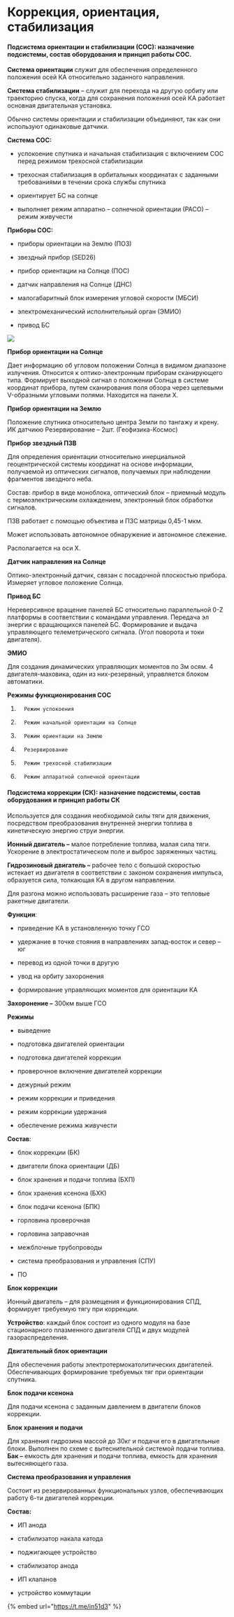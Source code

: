 # Коррекция, ориентация, стабилизация

#### Подсистема ориентации и стабилизации \(СОС\): назначение подсистемы, состав оборудования и принцип работы СОС. <a id="&#x41F;&#x43E;&#x434;&#x441;&#x438;&#x441;&#x442;&#x435;&#x43C;&#x430;-&#x43E;&#x440;&#x438;&#x435;&#x43D;&#x442;&#x430;&#x446;&#x438;&#x438;-&#x438;-&#x441;&#x442;&#x430;&#x431;&#x438;&#x43B;&#x438;&#x437;&#x430;&#x446;&#x438;&#x438;-(&#x421;&#x41E;&#x421;):-&#x43D;&#x430;&#x437;&#x43D;&#x430;&#x447;&#x435;&#x43D;&#x438;&#x435;-&#x43F;&#x43E;&#x434;&#x441;&#x438;&#x441;&#x442;&#x435;&#x43C;&#x44B;,-&#x441;&#x43E;&#x441;&#x442;&#x430;&#x432;-&#x43E;&#x431;&#x43E;&#x440;&#x443;&#x434;&#x43E;&#x432;&#x430;&#x43D;&#x438;&#x44F;-&#x438;-&#x43F;&#x440;&#x438;&#x43D;&#x446;&#x438;&#x43F;-&#x440;&#x430;&#x431;&#x43E;&#x442;&#x44B;-&#x421;&#x41E;&#x421;."></a>

**Система ориентации** служит для обеспечения определенного положения осей КА относительно заданного направления.

**Система стабилизации** – служит для перехода на другую орбиту или траекторию спуска, когда для сохранения положения осей КА работает основная двигательная установка.

Обычно системы ориентации и стабилизации объединяют, так как они используют одинаковые датчики.

**Система СОС:**

- успокоение спутника и начальная стабилизация с включением СОС перед режимом трехосной стабилизации

- трехосная стабилизация в орбитальных координатах с заданными требованиями в течении срока службы спутника

- ориентирует БС на солнце

- выполняет режим аппаратно – солнечной ориентации \(РАСО\) – режим живучести

**Приборы СОС:**

- приборы ориентации на Землю \(ПОЗ\)

- звездный прибор \(SED26\)

- прибор ориентации на Солнце \(ПОС\)

- датчик направления на Солнце \(ДНС\)

- малогабаритный блок измерения угловой скорости \(МБСИ\)

- электромеханический исполнительный орган \(ЭМИО\)

- привод БС

![](https://telegra.ph/file/3b15c4ae72620dabbc345.png)

**Прибор ориентации на Солнце**

Дает информацию об угловом положении Солнца в видимом диапазоне излучения. Относится к оптико-электронным приборам сканирующего типа. Формирует выходной сигнал о положении Солнца в системе координат прибора, путем сканирования поля обзора через щелевыми V-образными угловыми полями. Находится на панели Х.

**Прибор ориентации на Землю**

Положение спутника относительно центра Земли по тангажу и крену. ИК датчикю Резервирование – 2шт. \(Геофизика-Космос\)

**Прибор звездный ПЗВ**

Для определения ориентации относительно инерциальной геоцентрической системы координат на основе информации, получаемой из оптических сигналов, получаемых при наблюдении фрагментов звездного неба.

Состав: прибор в виде моноблока, оптический блок – приемный модуль с термоэлектрическим охлаждением, электронный блок обработки сигналов.

ПЗВ работает с помощью объектива и ПЗС матрицы 0,45-1 мкм.

Может использовать автономное обнаружение и автономное слежение.

Располагается на оси Х.

**Датчик направления на Солнце**

Оптико-электронный датчик, связан с посадочной плоскостью прибора. Измеряет угловое положение Солнца.

**Привод БС**

Нереверсивное вращение панелей БС относительно параллельной 0-Z платформы в соответствии с командами управления. Передача эл энергии с вращающихся панелей БС. Формирование и выдача управляющего телеметрического сигнала. \(Угол поворота и токи двигателя\).

**ЭМИО**

Для создания динамических управляющих моментов по 3м осям. 4 двигателя-маховика, один из них-резервный, управляется блоком автоматики.

**Режимы функционирования СОС**

1.       Режим успокоения

2.       Режим начальной ориентации на Солнце

3.       Режим ориентации на Землю

4.       Резервирование

5.       Режим трехосной стабилизации

6.       Режим аппаратной солнечной ориентации

#### Подсистема коррекции \(СК\): назначение подсистемы, состав оборудования и принцип работы СК <a id="&#x41F;&#x43E;&#x434;&#x441;&#x438;&#x441;&#x442;&#x435;&#x43C;&#x430;-&#x43A;&#x43E;&#x440;&#x440;&#x435;&#x43A;&#x446;&#x438;&#x438;-(&#x421;&#x41A;):-&#x43D;&#x430;&#x437;&#x43D;&#x430;&#x447;&#x435;&#x43D;&#x438;&#x435;-&#x43F;&#x43E;&#x434;&#x441;&#x438;&#x441;&#x442;&#x435;&#x43C;&#x44B;,-&#x441;&#x43E;&#x441;&#x442;&#x430;&#x432;-&#x43E;&#x431;&#x43E;&#x440;&#x443;&#x434;&#x43E;&#x432;&#x430;&#x43D;&#x438;&#x44F;-&#x438;-&#x43F;&#x440;&#x438;&#x43D;&#x446;&#x438;&#x43F;-&#x440;&#x430;&#x431;&#x43E;&#x442;&#x44B;-&#x421;&#x41A;"></a>

Используется для создания необходимой силы тяги для движения, посредством преобразования внутренней энергии топлива в кинетическую энергию струи энергии.

**Ионный двигатель –** малое потребление топлива, малая сила тяги. Ускорение в электростатическом поле и выброс заряженных частиц.

**Гидрозиновый двигатель –** рабочее тело с большой скоростью истекает из двигателя в соответствии с законом сохранения импульса, образуется сила, толкающая КА в другом направлении.

Для разгона можно использовать расширение газа – это тепловые ракетные двигатели.

**Функции**:

- приведение КА в установленную точку ГСО

- удержание в точке стояния в направлениях запад-восток и север – юг

- перевод из одной точки в другую

- увод на орбиту захоронения

- формирование управляющих моментов для ориентации КА

**Захоронение –** 300км выше ГСО

**Режимы**

- выведение

- подготовка двигателей ориентации

- подготовка двигателей коррекции

- проверочное включение двигателей коррекции

- дежурный режим

- режим коррекции и приведения

- режим коррекции удержания

- обеспечение режима живучести

**Состав**:

- блок коррекции \(БК\)

- двигатели блока ориентации \(ДБ\)

- блок хранения и подачи топлива \(БХП\)

- блок хранения ксенона \(БХК\)

- блок подачи ксенона \(БПК\)

- горловина проверочная

- горловина заправочная

- межблочные трубопроводы

- система преобразования и управления \(СПУ\)

- ПО

**Блок коррекции**

Ионный двигатель – для размещения и функционирования СПД, формирует требуемую тягу при коррекции.

**Устройство**: каждый блок состоит из одного модуля на базе стационарного плазменного двигателя СПД и двух модулей газораспределения.

**Двигательный блок ориентации**

Для обеспечения работы электротермокатолитических двигателей. Обеспечивающих формирование требуемых тяг при ориентации спутника.

**Блок подачи ксенона**

Для подачи ксенона с заданным давлением в двигатели блоков коррекции.

**Блок хранения и подачи**

Для хранения гидрозина массой до 30кг и подачи его в двигательные блоки. Выполнен по схеме с вытеснительной системой подачи топлива. **Бак –** емкость для хранения и подачи топлива, емкость для хранения вытесняющего газа.

**Система преобразования и управления**

Состоит из резервированных функциональных узлов, обеспечивающих работу 6-ти двигателей коррекции.

**Состав:**

- ИП анода

- стабилизатор накала катода

- поджигающее устройство

- стабилизатор анода

- ИП клапанов

- устройство коммутации

{% embed url="https://t.me/in51d3" %}



